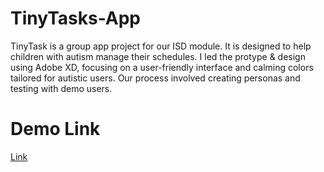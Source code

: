 # TinyTasks-App
TinyTask is a group app project for our ISD module. It is designed to help children with autism manage their schedules. I led the protype & design using Adobe XD, focusing on a user-friendly interface and calming colors tailored for autistic users. Our process involved creating personas and testing with demo users.

# Demo Link

[Link](https://xd.adobe.com/view/392ebbad-d216-4ba8-ae65-9a0c920e7975-6c7d/)
